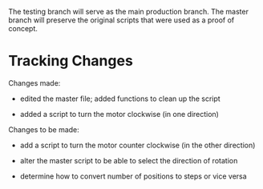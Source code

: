 The testing branch will serve as the main production branch. The master branch will preserve the original scripts that were used as a proof of concept.

# Tracking Changes

Changes made:

*   edited the master file; added functions to clean up the script

*   added a script to turn the motor clockwise (in one direction)

Changes to be made:

*   add a script to turn the motor counter clockwise (in the other direction)

*   alter the master script to be able to select the direction of rotation

*   determine how to convert number of positions to steps or vice versa
